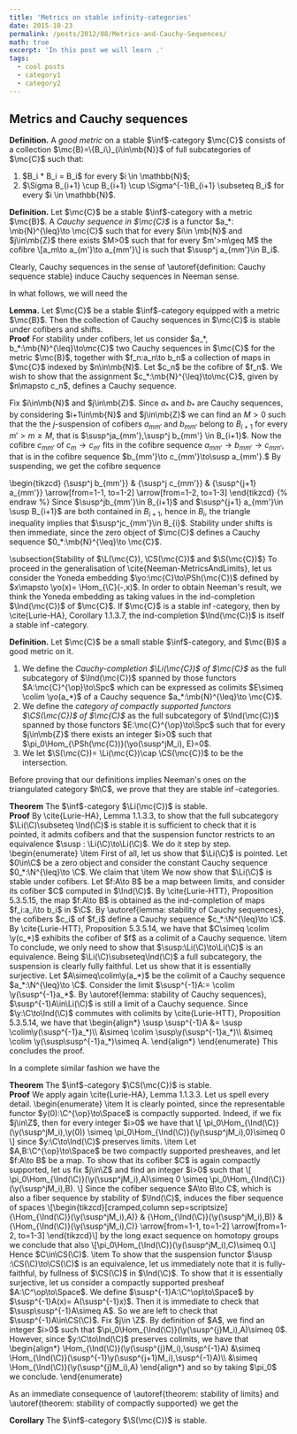 ```yaml
---
title: 'Metrics on stable infinity-categories'
date: 2015-10-23
permalink: /posts/2012/08/Metrics-and-Cauchy-Sequences/
math: true
excerpt: 'In this post we will learn .'
tags:
  - cool posts
  - category1
  - category2
---
```


Metrics and Cauchy sequences
------
<div class="definition">
  <strong>Definition.</strong>
   A <em>good metric</em> on a stable $\inf$-category $\mc{C}$
consists of a collection $\mc{B}=\{B_i\}_{i\in\mb{N}}$ of full subcategories of $\mc{C}$ such that:
<ol>
    <li>$B_i * B_i = B_i$ for every $i \in \mathbb{N}$;</li>
    <li>$\Sigma B_{i+1} \cup B_{i+1} \cup \Sigma^{-1}B_{i+1} \subseteq B_i$ for every $i \in \mathbb{N}$.</li>
  </ol>
</div>



<div class="definition">
  <strong>Definition.</strong>
    Let $\mc{C}$ be a stable $\inf$-category with a metric $\mc{B}$. A <em>Cauchy sequence in $\mc{C}$</em> is a functor $a_*: \mb{N}^{\leq}\to \mc{C}$ such that for every $i\in \mb{N}$ and $j\in\mb{Z}$ there exists $M>0$ such that for every $m'>m\geq M$ the cofibre
    \[a_m\to a_{m'}\to a_{mm'}\]
	is such that $\susp^j a_{mm'}\in B_i$. 
</div>

Clearly, Cauchy sequences in the sense of \autoref{definition: Cauchy sequence stable} induce Cauchy sequences in Neeman sense. 

In what follows, we will need the 
<div class="lemma">
  <strong>Lemma.</strong>
    Let $\mc{C}$ be a stable $\inf$-category equipped with a metric $\mc{B}$. 
	Then the collection of Cauchy sequences in $\mc{C}$ is stable under cofibers and shifts.
</div>
<div class="proof">
  <strong>Proof</strong>
    For stability under cofibers, let us consider $a_*, b_*:\mb{N}^{\leq}\to\mc{C}$  two Cauchy sequences in $\mc{C}$ for the metric $\mc{B}$, together with $f_n:a_n\to b_n$ a collection of maps in $\mc{C}$ indexed by $n\in\mb{N}$. 
	Let $c_n$ be the cofibre of $f_n$. We wish to show that the assignment  $c_*:\mb{N}^{\leq}\to\mc{C}$, given by $n\mapsto c_n$, defines a Cauchy sequence. 
    
Fix $i\in\mb{N}$ and $j\in\mb{Z}$.
    Since $a_*$ and $b_*$ are Cauchy sequences, by considering $i+1\in\mb{N}$ and $j\in\mb{Z}$ we can find an $M>0$ such that the the $j$-suspension of cofibers $a_{mm'}$ and $b_{mm'}$ belong to $B_{i+1}$ for every $m'>m\geq M$, that is $\susp^ja_{mm'},\susp^j b_{mm'} \in B_{i+1}$. 
    Now the cofibre $c_{mm'}$ of $c_m\to c_{m'}$ fits in the cofibre sequence $a_{mm'}\to b_{mm'}\to c_{mm'}$, that is in the cofibre sequence $b_{mm'}\to c_{mm'}\to\susp a_{mm'}.$
    By suspending, we get the cofibre sequence
	
\begin{tikzcd}
  {\susp^j b_{mm'}} & {\susp^j c_{mm'}} & {\susp^{j+1} a_{mm'}}
  \arrow[from=1-1, to=1-2]
  \arrow[from=1-2, to=1-3]
\end{tikzcd}
</script>
{% endraw %}
    Since $\susp^jb_{mm'}\in B_{i+1}$ and $\susp^{j+1} a_{mm'}\in \susp B_{i+1}$ are both contained in $B_{i+1}$, hence in $B_i$,  the triangle inequality implies that $\susp^jc_{mm'}\in B_{i}$.
	Stability under shifts is then immediate, since the zero object of $\mc{C}$ defines a Cauchy sequence $0_*:\mb{N}^{\leq}\to \mc{C}$. 
</div>

\subsection{Stability of $\L(\mc{C}), \CS(\mc{C})$  and $\S(\mc{C})$}
To proceed in the generalisation of \cite{Neeman-MetricsAndLimits}, let us consider the Yoneda embedding $\yo:\mc{C}\to\PSh(\mc{C})$ defined  by $x\mapsto \yo(x)= \Hom_{\C}(-,x)$. 
In order to obtain Neeman's result,  we think the Yoneda embedding as taking values in the ind-completion $\Ind(\mc{C})$ of $\mc{C}$. If $\mc{C}$ is a stable $\inf$-category, then by \cite{Lurie-HA}, Corollary 1.1.3.7, the ind-completion $\Ind(\mc{C})$ is itself a stable $\inf$-category. 

<div class="definition">
  <strong>Definition.</strong>
  Let $\mc{C}$ be a small stable $\inf$-category, and $\mc{B}$ a good metric on it.
  <ol>
    <li>
      We define the <em>Cauchy-completion $\Li(\mc{C})$ of $\mc{C}$</em> as the full subcategory of $\Ind(\mc{C})$ spanned by those functors $A:\mc{C}^{\op}\to\Spc$ which can be expressed as colimits $E\simeq \colim \yo(a_*)$ of a Cauchy sequence $a_*:\mb{N}^{\leq}\to \mc{C}$.
    </li>
    <li>
      We define the <em>category of compactly supported functors $\CS(\mc{C})$ of $\mc{C}$</em> as the full subcategory of $\Ind(\mc{C})$ spanned by those functors $E:\mc{C}^{\op}\to\Spc$ such that for every $j\in\mb{Z}$
      there exists an integer $i>0$ such that
      $\pi_0\Hom_{\PSh(\mc{C})}(\yo(\susp^jM_i), E)=0$.
    </li>
    <li>
      We let $\S(\mc{C})= \Li(\mc{C})\cap \CS(\mc{C})$ to be the intersection.
    </li>
  </ol>
</div>

Before proving that our definitions implies Neeman's ones on the triangulated category $h\C$, we prove that they are stable $\inf$-categories. 

<div class="theorem">
  <strong>Theorem</strong>
	The $\inf$-category $\Li(\mc{C})$ is stable.
</div>
<div class="proof">
  <strong>Proof</strong>
By \cite{Lurie-HA}, Lemma 1.1.3.3, to show that the full subcategory $\Li(\C)\subseteq \Ind(\C)$ is stable it is sufficient to check that it is pointed, it admits cofibers and that the suspension functor restricts to an equivalence $\susp : \Li(\C)\to\Li(\C)$. We do it step by step.
\begin{enumerate}
    \item First of all, let us show that $\Li(\C)$ is pointed. Let $0\in\C$ be a zero object and consider the constant Cauchy sequence $0_*:\N^{\leq}\to \C$. We claim that  
    \item We now show that $\Li(\C)$ is stable under cofibers. Let $f:A\to B$ be a map between limits, and consider its cofiber $C$ computed in $\Ind(\C)$.  By \cite{Lurie-HTT}, Proposition 5.3.5.15, the map $f:A\to B$ is obtained as the ind-completion of maps $f_i:a_i\to b_i$ in $\C$. By  \autoref{lemma: stability of Cauchy sequences}, the cofibers $c_i$ of $f_i$ define a Cauchy sequence $c_*:\N^{\leq}\to \C$. By \cite{Lurie-HTT}, Proposition 5.3.5.14, we have that $C\simeq \colim \y(c_*)$ exhibits the cofiber of $f$ as a colimit of a Cauchy sequence.
    \item To conclude, we only need to show that $\susp:\Li(\C)\to\Li(\C)$ is an equivalence. Being $\Li(\C)\subseteq\Ind(\C)$ a full subcategory,  the suspension is clearly fully faithful. Let us show that it is essentially surjective. Let $A\simeq\colim\y(a_*)$ be the colimit of a Cauchy sequence $a_*:\N^{\leq}\to \C$. 
    Consider the limit $\susp^{-1}A:= \colim \y(\susp^{-1}a_*$. By \autoref{lemma: stability of Cauchy sequences}, $\susp^{-1}A\in\Li(\C)$ is still a limit of a Cauchy sequence. 
    Since $\y:\C\to\Ind(\C)$ commutes with colimits by \cite{Lurie-HTT}, Proposition 5.3.5.14, we have that 
    \begin{align*}
        \susp \susp^{-1}A   &= \susp \colim\y(\susp^{-1}a_*)\\
                            &\simeq \colim \susp\y(\susp^{-1}a_*)\\
                            &\simeq \colim \y(\susp\susp^{-1}a_*)\simeq A.
    \end{align*}
\end{enumerate}
 This concludes the proof.
</div>

In a complete similar fashion we have the
<div class="theorem">
  <strong>Theorem</strong>
The $\inf$-category $\CS(\mc{C})$ is stable.
</div>
<div class="proof">
  <strong>Proof</strong>
We apply again \cite{Lurie-HA}, Lemma 1.1.3.3. Let us spell every detail.
\begin{enumerate}
    \item It is clearly pointed, since the representable functor $y(0):\C^{\op}\to\Space$  is compactly supported. Indeed, if we fix $j\in\Z$, then for every integer $i>0$ we have that
    \[
    \pi_0\Hom_{\Ind(\C)}(\y(\susp^jM_i),\y(0)) \simeq \pi_0\Hom_{\Ind(\C)}(\y(\susp^jM_i),0)\simeq 0
    \]
    since $y:\C\to\Ind(\C)$ preserves limits. 
    \item Let $A,B:\C^{\op}\to\Space$ be two compactly supported presheaves, and let $f:A\to B$ be a map. To show that its cofiber $C$ is again compactly supported, let us fix $j\in\Z$ and find an integer $i>0$ such that 
    \[
    \pi_0\Hom_{\Ind(\C)}(\y(\susp^jM_i),A)\simeq 0 \simeq \pi_0\Hom_{\Ind(\C)}(\y(\susp^jM_i),B).
    \]
    Since the cofiber sequence $A\to B\to C$, which is also a fiber sequence by stability of $\Ind(\C)$, induces the fiber sequence of spaces
    \[\begin{tikzcd}[cramped,column sep=scriptsize]
	{\Hom_{\Ind(\C)}(\y(\susp^jM_i),A)} & {\Hom_{\Ind(\C)}(\y(\susp^jM_i),B)} & {\Hom_{\Ind(\C)}(\y(\susp^jM_i),C)}
	\arrow[from=1-1, to=1-2]
	\arrow[from=1-2, to=1-3]
    \end{tikzcd}\]
    by the long exact sequence on homotopy groups we conclude that also \[\pi_0\Hom_{\Ind(\C)}(\y(\susp^jM_i),C)\simeq 0.\] Hence $C\in\CS(\C)$.
    \item To show that the suspension functor $\susp :\CS(\C)\to\CS(\C)$ is an equivalence, let us immediately  note that it is fully-faithful, by fullness  of $\CS(\C)$ in $\Ind(\C)$. To show that it is essentially surjective, let us consider  a compactly supported presheaf  $A:\C^\op\to\Space$. We define $\susp^{-1}A:\C^\op\to\Space$ by $\susp^{-1}A(x)= A(\susp^{-1}x)$. Then it is immediate to check that $\susp\susp^{-1}A\simeq A$. So we are left to check that $\susp^{-1}A\in\CS(\C)$. Fix $j\in \Z$. 
    By definition of $A$, we  find an integer $i>0$ such that $\pi_0\Hom_{\Ind(\C)}(\y(\susp^{j}M_i),A)\simeq 0$. However, since $y:\C\to\Ind(\C)$ preserves colimits, we have that 
    \begin{align*}
      \Hom_{\Ind(\C)}(\y(\susp^{j}M_i),\susp^{-1}A)
        &\simeq \Hom_{\Ind(\C)}(\susp^{-1}\y(\susp^{j+1}M_i),\susp^{-1}A)\\
        &\simeq \Hom_{\Ind(\C)}(\y(\susp^{j}M_i),A) 
    \end{align*}
   and so by taking $\pi_0$ we conclude.
\end{enumerate}
</div>

As an immediate consequence of \autoref{theorem: stability of limits} and \autoref{theorem: stability of compactly supported} we get the
<div class="corollary">
  <strong>Corollary</strong>
The $\inf$-category $\S(\mc{C})$ is stable.
</div>


